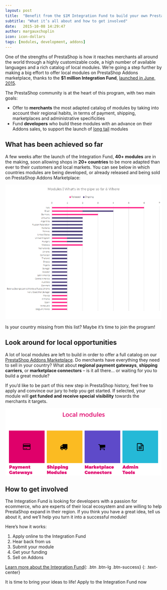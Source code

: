 ```yaml
---
layout: post
title:  "Benefit from the $1M Integration Fund to build your own PrestaShop modules"
subtitle: "What it’s all about and how to get involved"
date:   2015-10-08 14:29:47
author: margauxchoplin
icon: icon-dollars
tags: [modules, development, addons]
---
```



One of the strengths of PrestaShop is how it reaches merchants all around the world through a highly customizable code, a high number of available languages and a rich catalog of local modules. We’re going a step further by making a big effort to offer local modules on PrestaShop Addons marketplace, thanks to the **$1 million Integration Fund**, [launched in June, 2015](https://www.prestashop.com/blog/en/prestashop-launches-1000000-integration-fund-community/).

The PrestaShop community is at the heart of this program, with two main goals:

* Offer to **merchants** the most adapted catalog of modules by taking into account their regional habits, in terms of payment, shipping, marketplaces and administrative specificities
* Fund **developers** who build these modules with an advance on their Addons sales, to support the launch of [long tail](https://en.wikipedia.org/wiki/Long_tail) modules



## What has been achieved so far

A few weeks after the launch of the Integration Fund, **40+ modules** are in the making, soon allowing shops in **20+ countries** to be more adapted than ever to their customers and local markets.
You can see below in which countries modules are being developed, or already released and being sold on PrestaShop Addons Marketplace:

![Integration Fund modules per countries](/assets/images/2015/10/Build_Integration_Fund.png)

Is your country missing from this list? Maybe it’s time to join the program!

## Look around for local opportunities

A lot of local modules are left to build in order to offer a full catalog on our [PrestaShop Addons Marketplace](http://addons.prestashop.com/en/). Do merchants have everything they need to sell in your country? What about **regional payment gateways**, **shipping carriers**, or **marketplace connectors** – is it all there… or waiting for you to build a great module?

If you’d like to be part of this new step in PrestaShop history, feel free to apply and convince our jury to help you get started. If selected, your module will **get funded and receive special visibility** towards the merchants it targets.

![Integration Fund modules per countries](/assets/images/2015/10/Build_Integration_Fund_local_modules.png)


## How to get involved

The Integration Fund is looking for developers with a passion for ecommerce, who are experts of their local ecosystem and are willing to help PrestaShop expand in their region. If you think you have a great idea, tell us about it, and we’ll help you turn it into a successful module!

Here’s how it works:

1.  Apply online to the Integration Fund
2.  Hear back from us
3.  Submit your module
4.  Get your funding
5.  Sell on Addons


[Learn more about the Integration Fund](https://addons.prestashop.com/en/integration-fund){: .btn .btn-lg .btn-success}
{: .text-center}

It is time to bring your ideas to life! Apply to the Integration Fund now <i class="icon-girl-big-smile"></i>
